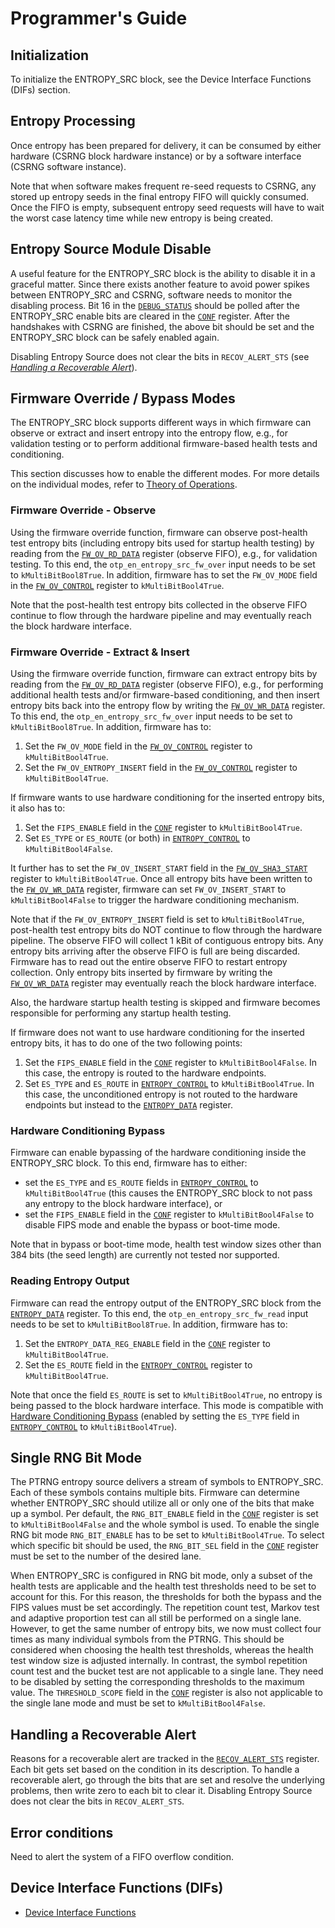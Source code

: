 # Programmer's Guide

## Initialization

To initialize the ENTROPY_SRC block, see the Device Interface Functions (DIFs) section.


## Entropy Processing

Once entropy has been prepared for delivery, it can be consumed by either hardware (CSRNG block hardware instance) or by a software interface (CSRNG software instance).

Note that when software makes frequent re-seed requests to CSRNG, any stored up entropy seeds in the final entropy FIFO will quickly consumed.
Once the FIFO is empty, subsequent entropy seed requests will have to wait the worst case latency time while new entropy is being created.


## Entropy Source Module Disable

A useful feature for the ENTROPY_SRC block is the ability to disable it in a graceful matter.
Since there exists another feature to avoid power spikes between ENTROPY_SRC and CSRNG, software needs to monitor the disabling process.
Bit 16 in the [`DEBUG_STATUS`](registers.md#debug_status) should be polled after the ENTROPY_SRC enable bits are cleared in the [`CONF`](registers.md#conf) register.
After the handshakes with CSRNG are finished, the above bit should be set and the ENTROPY_SRC block can be safely enabled again.

Disabling Entropy Source does not clear the bits in `RECOV_ALERT_STS` (see [*Handling a Recoverable Alert*](#handling-a-recoverable-alert)).


## Firmware Override / Bypass Modes

The ENTROPY_SRC block supports different ways in which firmware can observe or extract and insert entropy into the entropy flow, e.g., for validation testing or to perform additional firmware-based health tests and conditioning.

This section discusses how to enable the different modes.
For more details on the individual modes, refer to [Theory of Operations](theory_of_operation.md).

### Firmware Override - Observe

Using the firmware override function, firmware can observe post-health test entropy bits (including entropy bits used for startup health testing) by reading from the [`FW_OV_RD_DATA`](registers.md#fw_ov_rd_data) register (observe FIFO), e.g., for validation testing.
To this end, the `otp_en_entropy_src_fw_over` input needs to be set to `kMultiBitBool8True`.
In addition, firmware has to set the `FW_OV_MODE` field in the [`FW_OV_CONTROL`](registers.md#fw_ov_control) register to `kMultiBitBool4True`.

Note that the post-health test entropy bits collected in the observe FIFO continue to flow through the hardware pipeline and may eventually reach the block hardware interface.

### Firmware Override - Extract & Insert

Using the firmware override function, firmware can extract entropy bits by reading from the [`FW_OV_RD_DATA`](registers.md#fw_ov_rd_data) register (observe FIFO), e.g., for performing additional health tests and/or firmware-based conditioning, and then insert entropy bits back into the entropy flow by writing the [`FW_OV_WR_DATA`](registers.md#fw_ov_wr_data) register.
To this end, the `otp_en_entropy_src_fw_over` input needs to be set to `kMultiBitBool8True`.
In addition, firmware has to:
1. Set the `FW_OV_MODE` field in the [`FW_OV_CONTROL`](registers.md#fw_ov_control) register to `kMultiBitBool4True`.
1. Set the `FW_OV_ENTROPY_INSERT` field in the [`FW_OV_CONTROL`](registers.md#fw_ov_control) register to `kMultiBitBool4True`.

If firmware wants to use hardware conditioning for the inserted entropy bits, it also has to:
1. Set the `FIPS_ENABLE` field in the [`CONF`](registers.md#conf) register to `kMultiBitBool4True`.
1. Set `ES_TYPE` or `ES_ROUTE` (or both) in [`ENTROPY_CONTROL`](registers.md#entropy_control) to `kMultiBitBool4False`.

It further has to set the `FW_OV_INSERT_START` field in the [`FW_OV_SHA3_START`](registers.md#fw_ov_sha3_start) register to `kMultiBitBool4True`.
Once all entropy bits have been written to the [`FW_OV_WR_DATA`](registers.md#fw_ov_wr_data) register, firmware can set `FW_OV_INSERT_START` to `kMultiBitBool4False` to trigger the hardware conditioning mechanism.

Note that if the `FW_OV_ENTROPY_INSERT` field is set to `kMultiBitBool4True`, post-health test entropy bits do NOT continue to flow through the hardware pipeline.
The observe FIFO will collect 1 kBit of contiguous entropy bits.
Any entropy bits arriving after the observe FIFO is full are being discarded.
Firmware has to read out the entire observe FIFO to restart entropy collection.
Only entropy bits inserted by firmware by writing the [`FW_OV_WR_DATA`](registers.md#fw_ov_wr_data) register may eventually reach the block hardware interface.

Also, the hardware startup health testing is skipped and firmware becomes responsible for performing any startup health testing.

If firmware does not want to use hardware conditioning for the inserted entropy bits, it has to do one of the two following points:
1. Set the `FIPS_ENABLE` field in the [`CONF`](registers.md#conf) register to `kMultiBitBool4False`.
In this case, the entropy is routed to the hardware endpoints.
1. Set `ES_TYPE` and `ES_ROUTE` in [`ENTROPY_CONTROL`](registers.md#entropy_control) to `kMultiBitBool4True`.
In this case, the unconditioned entropy is not routed to the hardware endpoints but instead to the  [`ENTROPY_DATA`](registers.md#entropy_data) register.

### Hardware Conditioning Bypass

Firmware can enable bypassing of the hardware conditioning inside the ENTROPY_SRC block.
To this end, firmware has to either:
- set the `ES_TYPE` and `ES_ROUTE` fields in [`ENTROPY_CONTROL`](registers.md#entropy_control) to `kMultiBitBool4True` (this causes the ENTROPY_SRC block to not pass any entropy to the block hardware interface), or
- set the `FIPS_ENABLE` field in the [`CONF`](registers.md#conf) register to `kMultiBitBool4False` to disable FIPS mode and enable the bypass or boot-time mode.

Note that in bypass or boot-time mode, health test window sizes other than 384 bits (the seed length) are currently not tested nor supported.

### Reading Entropy Output

Firmware can read the entropy output of the ENTROPY_SRC block from the [`ENTROPY_DATA`](registers.md#entropy_data) register.
To this end, the `otp_en_entropy_src_fw_read` input needs to be set to `kMultiBitBool8True`.
In addition, firmware has to:
1. Set the `ENTROPY_DATA_REG_ENABLE` field in the [`CONF`](registers.md#conf) register to `kMultiBitBool4True`.
1. Set the `ES_ROUTE` field in the [`ENTROPY_CONTROL`](registers.md#entropy_control) register to `kMultiBitBool4True`.

Note that once the field `ES_ROUTE` is set to `kMultiBitBool4True`, no entropy is being passed to the block hardware interface.
This mode is compatible with [Hardware Conditioning Bypass](#hardware-conditioning-bypass) (enabled by setting the `ES_TYPE` field in [`ENTROPY_CONTROL`](registers.md#entropy_control) to `kMultiBitBool4True`).


## Single RNG Bit Mode

The PTRNG entropy source delivers a stream of symbols to ENTROPY_SRC.
Each of these symbols contains multiple bits.
Firmware can determine whether ENTROPY_SRC should utilize all or only one of the bits that make up a symbol.
Per default, the `RNG_BIT_ENABLE` field in the [`CONF`](registers.md#conf) register is set to `kMultiBitBool4False` and the whole symbol is used.
To enable the single RNG bit mode `RNG_BIT_ENABLE` has to be set to `kMultiBitBool4True`.
To select which specific bit should be used, the `RNG_BIT_SEL` field in the [`CONF`](registers.md#conf) register must be set to the number of the desired lane.

When ENTROPY_SRC is configured in RNG bit mode, only a subset of the health tests are applicable and the health test thresholds need to be set to account for this.
For this reason, the thresholds for both the bypass and the FIPS values must be set accordingly.
The repetition count test, Markov test and adaptive proportion test can all still be performed on a single lane.
However, to get the same number of entropy bits, we now must collect four times as many individual symbols from the PTRNG.
This should be considered when choosing the health test thresholds, whereas the health test window size is adjusted internally.
In contrast, the symbol repetition count test and the bucket test are not applicable to a single lane.
They need to be disabled by setting the corresponding thresholds to the maximum value.
The `THRESHOLD_SCOPE` field in the [`CONF`](registers.md#conf) register is also not applicable to the single lane mode and must be set to `kMultiBitBool4False`.


## Handling a Recoverable Alert

Reasons for a recoverable alert are tracked in the [`RECOV_ALERT_STS`](registers.md#recov_alert_sts) register.
Each bit gets set based on the condition in its description.
To handle a recoverable alert, go through the bits that are set and resolve the underlying problems, then write zero to each bit to clear it.
Disabling Entropy Source does not clear the bits in `RECOV_ALERT_STS`.


## Error conditions

Need to alert the system of a FIFO overflow condition.

## Device Interface Functions (DIFs)

- [Device Interface Functions](../../../../sw/device/lib/dif/dif_entropy_src.h)
